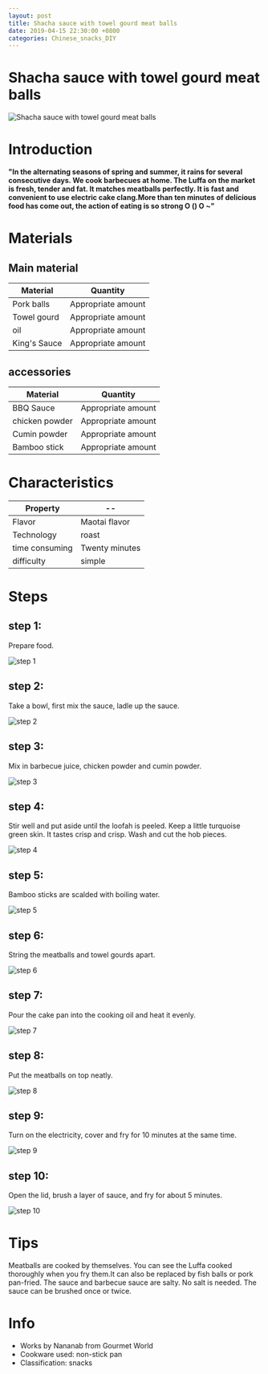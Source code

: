 ```yaml
---
layout: post
title: Shacha sauce with towel gourd meat balls
date: 2019-04-15 22:30:00 +0800
categories: Chinese_snacks_DIY
---
```


# Shacha sauce with towel gourd meat balls

![Shacha sauce with towel gourd meat balls]({{site.baseurl}}/img/410956/410956.jpg)

# Introduction

**"In the alternating seasons of spring and summer, it rains for several consecutive days. We cook barbecues at home. The Luffa on the market is fresh, tender and fat. It matches meatballs perfectly. It is fast and convenient to use electric cake clang.More than ten minutes of delicious food has come out, the action of eating is so strong O () O ~"**

# Materials


## Main material

Material|Quantity
--|--
Pork balls|Appropriate amount
Towel gourd|Appropriate amount
oil|Appropriate amount
King's Sauce|Appropriate amount

## accessories

Material|Quantity
--|--
BBQ Sauce|Appropriate amount
chicken powder|Appropriate amount
Cumin powder|Appropriate amount
Bamboo stick|Appropriate amount

# Characteristics

Property|--
--|--
Flavor|Maotai flavor
Technology|roast
time consuming|Twenty minutes
difficulty|simple

# Steps

## step 1:

Prepare food.

![step 1]({{site.baseurl}}/img/410956/1.jpg)

## step 2:

Take a bowl, first mix the sauce, ladle up the sauce.

![step 2]({{site.baseurl}}/img/410956/2.jpg)

## step 3:

Mix in barbecue juice, chicken powder and cumin powder.

![step 3]({{site.baseurl}}/img/410956/3.jpg)

## step 4:

Stir well and put aside until the loofah is peeled. Keep a little turquoise green skin. It tastes crisp and crisp. Wash and cut the hob pieces.

![step 4]({{site.baseurl}}/img/410956/4.jpg)

## step 5:

Bamboo sticks are scalded with boiling water.

![step 5]({{site.baseurl}}/img/410956/5.jpg)

## step 6:

String the meatballs and towel gourds apart.

![step 6]({{site.baseurl}}/img/410956/6.jpg)

## step 7:

Pour the cake pan into the cooking oil and heat it evenly.

![step 7]({{site.baseurl}}/img/410956/7.jpg)

## step 8:

Put the meatballs on top neatly.

![step 8]({{site.baseurl}}/img/410956/8.jpg)

## step 9:

Turn on the electricity, cover and fry for 10 minutes at the same time.

![step 9]({{site.baseurl}}/img/410956/9.jpg)

## step 10:

Open the lid, brush a layer of sauce, and fry for about 5 minutes.

![step 10]({{site.baseurl}}/img/410956/10.jpg)

# Tips

Meatballs are cooked by themselves. You can see the Luffa cooked thoroughly when you fry them.It can also be replaced by fish balls or pork pan-fried. The sauce and barbecue sauce are salty. No salt is needed. The sauce can be brushed once or twice.

# Info

- Works by Nananab from Gourmet World
- Cookware used: non-stick pan
- Classification: snacks